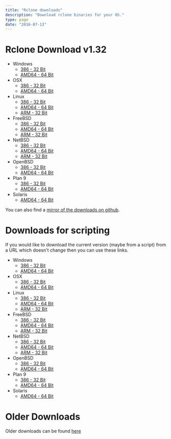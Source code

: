 ```yaml
---
title: "Rclone downloads"
description: "Download rclone binaries for your OS."
type: page
date: "2016-07-13"
---
```


Rclone Download v1.32
=====================

  * Windows
    * [386 - 32 Bit](http://downloads.rclone.org/rclone-v1.32-windows-386.zip)
    * [AMD64 - 64 Bit](http://downloads.rclone.org/rclone-v1.32-windows-amd64.zip)
  * OSX
    * [386 - 32 Bit](http://downloads.rclone.org/rclone-v1.32-osx-386.zip)
    * [AMD64 - 64 Bit](http://downloads.rclone.org/rclone-v1.32-osx-amd64.zip)
  * Linux
    * [386 - 32 Bit](http://downloads.rclone.org/rclone-v1.32-linux-386.zip)
    * [AMD64 - 64 Bit](http://downloads.rclone.org/rclone-v1.32-linux-amd64.zip)
    * [ARM - 32 Bit](http://downloads.rclone.org/rclone-v1.32-linux-arm.zip)
  * FreeBSD
    * [386 - 32 Bit](http://downloads.rclone.org/rclone-v1.32-freebsd-386.zip)
    * [AMD64 - 64 Bit](http://downloads.rclone.org/rclone-v1.32-freebsd-amd64.zip)
    * [ARM - 32 Bit](http://downloads.rclone.org/rclone-v1.32-freebsd-arm.zip)
  * NetBSD
    * [386 - 32 Bit](http://downloads.rclone.org/rclone-v1.32-netbsd-386.zip)
    * [AMD64 - 64 Bit](http://downloads.rclone.org/rclone-v1.32-netbsd-amd64.zip)
    * [ARM - 32 Bit](http://downloads.rclone.org/rclone-v1.32-netbsd-arm.zip)
  * OpenBSD
    * [386 - 32 Bit](http://downloads.rclone.org/rclone-v1.32-openbsd-386.zip)
    * [AMD64 - 64 Bit](http://downloads.rclone.org/rclone-v1.32-openbsd-amd64.zip)
  * Plan 9
    * [386 - 32 Bit](http://downloads.rclone.org/rclone-v1.32-plan9-386.zip)
    * [AMD64 - 64 Bit](http://downloads.rclone.org/rclone-v1.32-plan9-amd64.zip)
  * Solaris
    * [AMD64 - 64 Bit](http://downloads.rclone.org/rclone-v1.32-solaris-amd64.zip)

You can also find a [mirror of the downloads on github](https://github.com/ncw/rclone/releases/tag/v1.32).

Downloads for scripting
=======================

If you would like to download the current version (maybe from a
script) from a URL which doesn't change then you can use these links.

  * Windows
    * [386 - 32 Bit](http://downloads.rclone.org/rclone-current-windows-386.zip)
    * [AMD64 - 64 Bit](http://downloads.rclone.org/rclone-current-windows-amd64.zip)
  * OSX
    * [386 - 32 Bit](http://downloads.rclone.org/rclone-current-osx-386.zip)
    * [AMD64 - 64 Bit](http://downloads.rclone.org/rclone-current-osx-amd64.zip)
  * Linux
    * [386 - 32 Bit](http://downloads.rclone.org/rclone-current-linux-386.zip)
    * [AMD64 - 64 Bit](http://downloads.rclone.org/rclone-current-linux-amd64.zip)
    * [ARM - 32 Bit](http://downloads.rclone.org/rclone-current-linux-arm.zip)
  * FreeBSD
    * [386 - 32 Bit](http://downloads.rclone.org/rclone-current-freebsd-386.zip)
    * [AMD64 - 64 Bit](http://downloads.rclone.org/rclone-current-freebsd-amd64.zip)
    * [ARM - 32 Bit](http://downloads.rclone.org/rclone-current-freebsd-arm.zip)
  * NetBSD
    * [386 - 32 Bit](http://downloads.rclone.org/rclone-current-netbsd-386.zip)
    * [AMD64 - 64 Bit](http://downloads.rclone.org/rclone-current-netbsd-amd64.zip)
    * [ARM - 32 Bit](http://downloads.rclone.org/rclone-current-netbsd-arm.zip)
  * OpenBSD
    * [386 - 32 Bit](http://downloads.rclone.org/rclone-current-openbsd-386.zip)
    * [AMD64 - 64 Bit](http://downloads.rclone.org/rclone-current-openbsd-amd64.zip)
  * Plan 9
    * [386 - 32 Bit](http://downloads.rclone.org/rclone-current-plan9-386.zip)
    * [AMD64 - 64 Bit](http://downloads.rclone.org/rclone-current-plan9-amd64.zip)
  * Solaris
    * [AMD64 - 64 Bit](http://downloads.rclone.org/rclone-current-solaris-amd64.zip)

Older Downloads
==============

Older downloads can be found [here](http://downloads.rclone.org/)
